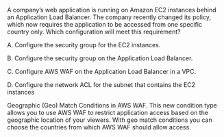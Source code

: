 A company’s web application is running on Amazon EC2 instances behind an Application Load Balancer. The company recently changed its policy, which now requires the application to be accessed from one specific country only. Which configuration will meet this requirement? 

A. Configure the security group for the EC2 instances. 

B. Configure the security group on the Application Load Balancer. 

C. Configure AWS WAF on the Application Load Balancer in a VPC. 

D. Configure the network ACL for the subnet that contains the EC2 instances

Geographic (Geo) Match Conditions in AWS WAF. This new condition type allows you to use AWS WAF to restrict application access based on the geographic location of your viewers. With geo match conditions you can choose the countries from which AWS WAF should allow access.